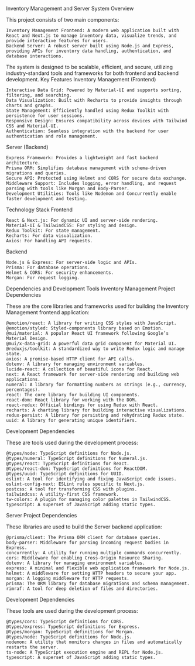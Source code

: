 Inventory Management and Server System
Overview

This project consists of two main components:

    Inventory Management Frontend: A modern web application built with React and Next.js to manage inventory data, visualize trends, and provide interactive features for users.
    Backend Server: A robust server built using Node.js and Express, providing APIs for inventory data handling, authentication, and database interactions.

The system is designed to be scalable, efficient, and secure, utilizing industry-standard tools and frameworks for both frontend and backend development.
Key Features
Inventory Management (Frontend)

    Interactive Data Grid: Powered by Material-UI and supports sorting, filtering, and searching.
    Data Visualization: Built with Recharts to provide insights through charts and graphs.
    State Management: Efficiently handled using Redux Toolkit with persistence for user sessions.
    Responsive Design: Ensures compatibility across devices with Tailwind CSS and Material-UI.
    Authentication: Seamless integration with the backend for user authentication and role management.

Server (Backend)

    Express Framework: Provides a lightweight and fast backend architecture.
    Prisma ORM: Simplifies database management with schema-driven migrations and queries.
    Secure API: Protected using Helmet and CORS for secure data exchange.
    Middleware Support: Includes logging, error handling, and request parsing with tools like Morgan and Body-Parser.
    Development Utilities: Tools like Nodemon and Concurrently enable faster development and testing.

Technology Stack
Frontend

    React & Next.js: For dynamic UI and server-side rendering.
    Material-UI & TailwindCSS: For styling and design.
    Redux Toolkit: For state management.
    Recharts: For data visualization.
    Axios: For handling API requests.

Backend

    Node.js & Express: For server-side logic and APIs.
    Prisma: For database operations.
    Helmet & CORS: For security enhancements.
    Morgan: For request logging.


Dependencies and Development Tools
Inventory Management Project
Dependencies

These are the core libraries and frameworks used for building the Inventory Management frontend application:

    @emotion/react: A library for writing CSS styles with JavaScript.
    @emotion/styled: Styled-components library based on Emotion.
    @mui/material: A popular React UI framework following Google’s Material Design.
    @mui/x-data-grid: A powerful data grid component for Material UI.
    @reduxjs/toolkit: A standardized way to write Redux logic and manage state.
    axios: A promise-based HTTP client for API calls.
    dotenv: A library for managing environment variables.
    lucide-react: A collection of beautiful icons for React.
    next: A React framework for server-side rendering and building web applications.
    numeral: A library for formatting numbers as strings (e.g., currency, percentages).
    react: The core library for building UI components.
    react-dom: React library for working with the DOM.
    react-redux: Official bindings for using Redux with React.
    recharts: A charting library for building interactive visualizations.
    redux-persist: A library for persisting and rehydrating Redux state.
    uuid: A library for generating unique identifiers.

Development Dependencies

These are tools used during the development process:

    @types/node: TypeScript definitions for Node.js.
    @types/numeral: TypeScript definitions for Numeral.js.
    @types/react: TypeScript definitions for React.
    @types/react-dom: TypeScript definitions for ReactDOM.
    @types/uuid: TypeScript definitions for UUID.
    eslint: A tool for identifying and fixing JavaScript code issues.
    eslint-config-next: ESLint rules specific to Next.js.
    postcss: A tool for transforming CSS with plugins.
    tailwindcss: A utility-first CSS framework.
    tw-colors: A plugin for managing color palettes in TailwindCSS.
    typescript: A superset of JavaScript adding static types.

Server Project
Dependencies

These libraries are used to build the Server backend application:

    @prisma/client: The Prisma ORM client for database queries.
    body-parser: Middleware for parsing incoming request bodies in Express.
    concurrently: A utility for running multiple commands concurrently.
    cors: Middleware for enabling Cross-Origin Resource Sharing.
    dotenv: A library for managing environment variables.
    express: A minimal and flexible web application framework for Node.js.
    helmet: A middleware for setting HTTP headers to secure your app.
    morgan: A logging middleware for HTTP requests.
    prisma: The ORM library for database migrations and schema management.
    rimraf: A tool for deep deletion of files and directories.

Development Dependencies

These tools are used during the development process:

    @types/cors: TypeScript definitions for CORS.
    @types/express: TypeScript definitions for Express.
    @types/morgan: TypeScript definitions for Morgan.
    @types/node: TypeScript definitions for Node.js.
    nodemon: A utility that monitors changes in files and automatically restarts the server.
    ts-node: A TypeScript execution engine and REPL for Node.js.
    typescript: A superset of JavaScript adding static types.